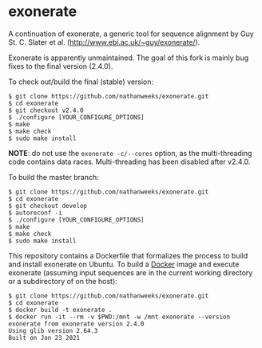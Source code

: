 exonerate
=========

A continuation of exonerate, a generic tool for sequence alignment by Guy St.
C. Slater et al. (http://www.ebi.ac.uk/~guy/exonerate/).

Exonerate is apparently unmaintained. The goal of this fork is mainly bug
fixes to the final version (2.4.0).

To check out/build the final (stable) version:

```
$ git clone https://github.com/nathanweeks/exonerate.git
$ cd exonerate
$ git checkout v2.4.0
$ ./configure [YOUR_CONFIGURE_OPTIONS]
$ make
$ make check
$ sudo make install
```

**NOTE**: do not use the `exonerate -c/--cores` option, as the multi-threading code contains data races.
Multi-threading has been disabled after v2.4.0.

To build the master branch:

```
$ git clone https://github.com/nathanweeks/exonerate.git
$ cd exonerate
$ git checkout develop
$ autoreconf -i
$ ./configure [YOUR_CONFIGURE_OPTIONS]
$ make
$ make check
$ sudo make install
```

This repository contains a Dockerfile that formalizes the process to build and install exonerate on Ubuntu.
To build a [Docker](https://www.docker.com/) image and execute exonerate (assuming input sequences are in the current working directory or a subdirectory of on the host):

```
$ git clone https://github.com/nathanweeks/exonerate.git
$ cd exonerate
$ docker build -t exonerate .
$ docker run -it --rm -v $PWD:/mnt -w /mnt exonerate --version
exonerate from exonerate version 2.4.0
Using glib version 2.64.3
Built on Jan 23 2021
```
